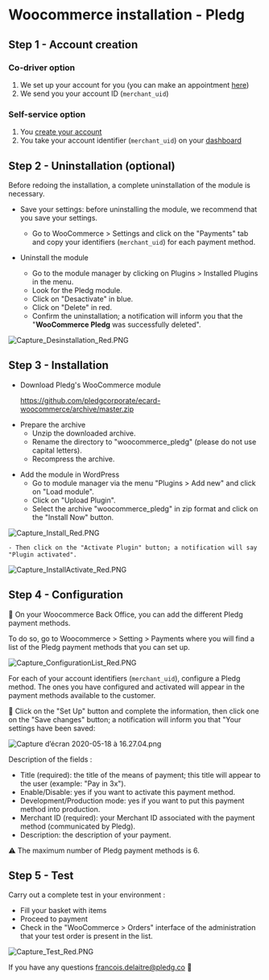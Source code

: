 # Woocommerce installation - Pledg

## Step 1 - Account creation

### Co-driver option

1. We set up your account for you (you can make an appointment [here](https://pledg.co/prenez-rendez-vous/))
2. We send you your account ID (`merchant_uid`)

### Self-service option

1. You [create your account](https://staging.dashboard.ecard.pledg.co/#/)
2. You take your account identifier (`merchant_uid`) on your [dashboard](https://staging.dashboard.ecard.pledg.co/#/)

## Step 2 - Uninstallation (optional)

Before redoing the installation, a complete uninstallation of the module is necessary.

* Save your settings: before uninstalling the module, we recommend that you save your settings.
  - Go to WooCommerce > Settings and click on the "Payments" tab and copy your identifiers (`merchant_uid`) for each payment method.

* Uninstall the module
  - Go to the module manager by clicking on Plugins > Installed Plugins in the menu.
  - Look for the Pledg module.
  - Click on "Desactivate" in blue.
  - Click on "Delete" in red.
  - Confirm the uninstallation; a notification will inform you that the "**WooCommerce Pledg** was successfully deleted".

![Capture_Desinstallation_Red.PNG](https://storage.googleapis.com/slite-api-files-production/files/IRZjGiN~EW/b37f7c9b-f71e-48d0-97a4-6ad77392bdc0/Capture_Desinstallation_Red.PNG)

## Step 3 - Installation

- Download Pledg's WooCommerce module

  https://github.com/pledgcorporate/ecard-woocommerce/archive/master.zip

* Prepare the archive
  - Unzip the downloaded archive.
  - Rename the directory to "woocommerce_pledg" (please do not use capital letters).
  - Recompress the archive.

- Add the module in WordPress
  - Go to module manager via the menu "Plugins > Add new" and click on "Load module".
  - Click on "Upload Plugin".
  - Select the archive "woocommerce_pledg" in zip format and click on the "Install Now" button.

![Capture_Install_Red.PNG](https://storage.googleapis.com/slite-api-files-production/files/IRZjGiN~EW/8081223d-fb75-48ee-8d4a-58b34ee9584a/Capture_Install_Red.PNG)

    - Then click on the "Activate Plugin" button; a notification will say "Plugin activated".

![Capture_InstallActivate_Red.PNG](https://storage.googleapis.com/slite-api-files-production/files/IRZjGiN~EW/b613da20-e592-44a2-9d35-81dd87048315/Capture_InstallActivate_Red.PNG)

## Step 4 - Configuration

🔧 On your Woocommerce Back Office, you can add the different Pledg payment methods.

To do so, go to Woocommerce > Setting > Payments where you will find a list of the Pledg payment methods that you can set up.

![Capture_ConfigurationList_Red.PNG](https://storage.googleapis.com/slite-api-files-production/files/IRZjGiN~EW/afd77fdf-ef64-4a90-90b6-4a7da4e1b80c/Capture_ConfigurationList_Red.PNG)

For each of your account identifiers (`merchant_uid`), configure a Pledg method. The ones you have configured and activated will appear in the payment methods available to the customer.

🔖 Click on the "Set Up" button and complete the information, then click one on the "Save changes" button; a notification will inform you that "Your settings have been saved:

![Capture d’écran 2020-05-18 à 16.27.04.png](https://storage.googleapis.com/slite-api-files-production/files/4668dda5-7a5f-4ea3-8bd5-fdc26710f20d/Capture%2520d%25u2019e%25u0301cran%25202020-05-18%2520a%25u0300%252016.27.04.png)

Description of the fields :

- Title (required): the title of the means of payment; this title will appear to the user (example: "Pay in 3x").
- Enable/Disable: yes if you want to activate this payment method.
- Development/Production mode: yes if you want to put this payment method into production.
- Merchant ID (required): your Merchant ID associated with the payment method (communicated by Pledg).
- Description: the description of your payment.

⚠️ The maximum number of Pledg payment methods is 6.

## Step 5 - Test

Carry out a complete test in your environment :

- Fill your basket with items
- Proceed to payment
- Check in the "WooCommerce > Orders" interface of the administration that your test order is present in the list.

![Capture_Test_Red.PNG](https://storage.googleapis.com/slite-api-files-production/files/IRZjGiN~EW/bb81c96a-ad11-4675-9faa-43b69431bb3c/Capture_Test_Red.PNG)

If you have any questions francois.delaitre@pledg.co 👋
